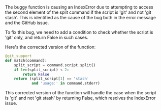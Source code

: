 The buggy function is causing an IndexError due to attempting to access the second element of the split command if the script is 'git' and not 'git stash'. This is identified as the cause of the bug both in the error message and the GitHub issue.

To fix this bug, we need to add a condition to check whether the script is 'git' only, and return False in such cases.

Here's the corrected version of the function:
```python
@git_support
def match(command):
    split_script = command.script.split()
    if len(split_script) < 2:
        return False
    return (split_script[1] == 'stash'
            and 'usage:' in command.stderr)
```

This corrected version of the function will handle the case when the script is 'git' and not 'git stash' by returning False, which resolves the IndexError issue.